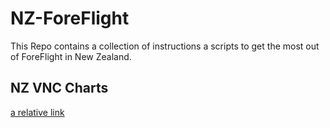 # NZ-ForeFlight
This Repo contains a collection of instructions a scripts to get the most out of ForeFlight in New Zealand.

## NZ VNC Charts
[a relative link](aip.md)
